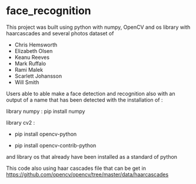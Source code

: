 # face_recognition
This project was built using python with numpy, OpenCV and os library with haarcascades and several photos dataset of 

- Chris Hemsworth
- Elizabeth Olsen
- Keanu Reeves
- Mark Ruffalo
- Rami Malek
- Scarlett Johansson
- Will Smith

Users able to able make a face detection and recognition also with an output of a name that has been detected with the installation of :

library numpy : pip install numpy

library cv2 : 

- pip install opencv-python

- pip install opencv-contrib-python

and library os that already have been installed as a standard of python 

This code also using haar cascades file that can be get in
https://github.com/opencv/opencv/tree/master/data/haarcascades
